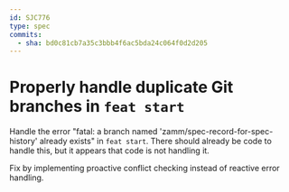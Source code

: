 ```yaml
---
id: SJC776
type: spec
commits:
  - sha: bd0c81cb7a35c3bbb4f6ac5bda24c064f0d2d205
---
```


# Properly handle duplicate Git branches in `feat start`

Handle the error "fatal: a branch named 'zamm/spec-record-for-spec-history' already exists" in `feat start`. There should already be code to handle this, but it appears that code is not handling it.

Fix by implementing proactive conflict checking instead of reactive error handling.
